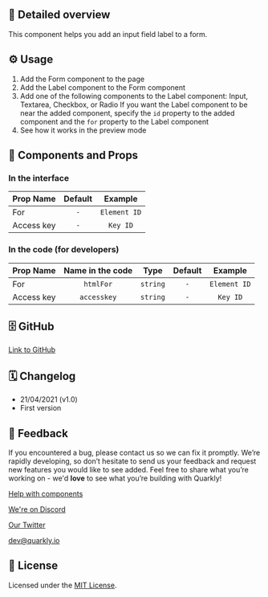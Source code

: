## 📖 Detailed overview

This component helps you add an input field label to a form.

## ⚙️ Usage

1.  Add the Form component to the page
2.  Add the Label component to the Form component
3.  Add one of the following components to the Label component: Input, Textarea, Checkbox, or Radio If you want the Label component to be near the added component, specify the `id` property to the added component and the `for` property to the Label component
4.  See how it works in the preview mode

## 🧩 Components and Props

### In the interface

| Prop Name  | Default |   Example    |
| :--------- | :-----: | :----------: |
| For        |   `-`   | `Element ID` |
| Access key |   `-`   |   `Key ID`   |

### In the code (for developers)

| Prop Name  | Name in the code |   Type   | Default |   Example    |
| :--------- | :--------------: | :------: | :-----: | :----------: |
| For        |    `htmlFor`     | `string` |   `-`   | `Element ID` |
| Access key |   `accesskey`    | `string` |   `-`   |   `Key ID`   |

## 🗄 GitHub

[Link to GitHub](https://github.com/quarkly/community-kit/blob/master/src/Label/Label.js)

## 🗓 Changelog

-   21/04/2021 (v1.0)
-   First version

## 📮 Feedback

If you encountered a bug, please contact us so we can fix it promptly. We’re rapidly developing, so don’t hesitate to send us your feedback and request new features you would like to see added. Feel free to share what you’re working on - we'd **love** to see what you’re building with Quarkly!

[Help with components](https://community.quarkly.io/c/requests/11)

[We're on Discord](https://discord.gg/f9KhSMGX)

[Our Twitter](https://twitter.com/quarklyapp)

[dev@quarkly.io](mailto:dev@quarkly.io)

## 📝 License

Licensed under the [MIT License](https://raw.githubusercontent.com/quarkly/community-kit/master/LICENSE).
